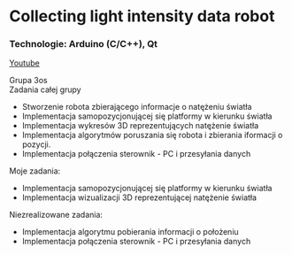 # Collecting light intensity data robot

### Technologie: Arduino (C/C++), Qt

[Youtube](https://www.youtube.com/playlist?list=PLojFIfrh0FY7bQhuQ1kzF9ujWiLstg2KE)

Grupa 3os  
Zadania całej grupy
- Stworzenie robota zbierającego informacje o natężeniu światła
- Implementacja samopozycjonującej się platformy w kierunku światła
- Implementacja wykresów 3D reprezentujących natężenie światła
- Implementacja algorytmów poruszania się robota i zbierania iformacji o pozycji.
- Implementacja połączenia sterownik - PC i przesyłania danych

Moje zadania:
- Implementacja samopozycjonującej się platformy w kierunku światła
- Implementacja wizualizacji 3D reprezentującej natężenie światła

Niezrealizowane zadania:
- Implementacja algorytmu pobierania informacji o położeniu
- Implementacja połączenia sterownik - PC i przesyłania danych
